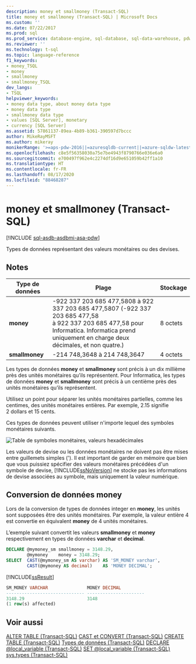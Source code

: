 ```yaml
---
description: money et smallmoney (Transact-SQL)
title: money et smallmoney (Transact-SQL) | Microsoft Docs
ms.custom: ''
ms.date: 07/22/2017
ms.prod: sql
ms.prod_service: database-engine, sql-database, sql-data-warehouse, pdw
ms.reviewer: ''
ms.technology: t-sql
ms.topic: language-reference
f1_keywords:
- money_TSQL
- money
- smallmoney
- smallmoney_TSQL
dev_langs:
- TSQL
helpviewer_keywords:
- money data type, about money data type
- money data type
- smallmoney data type
- values [SQL Server], monetary
- currency [SQL Server]
ms.assetid: 57861137-89ea-4b89-b361-390597d7bccc
author: MikeRayMSFT
ms.author: mikeray
monikerRange: '>=aps-pdw-2016||=azuresqldb-current||=azure-sqldw-latest||>=sql-server-2016||=sqlallproducts-allversions||>=sql-server-linux-2017||=azuresqldb-mi-current'
ms.openlocfilehash: c8e5f56358030a75e7be4943f8790766e036e6a0
ms.sourcegitcommit: e700497f962e4c2274df16d9e651059b42ff1a10
ms.translationtype: HT
ms.contentlocale: fr-FR
ms.lasthandoff: 08/17/2020
ms.locfileid: "88468287"
---
```

# <a name="money-and-smallmoney-transact-sql"></a>money et smallmoney (Transact-SQL)
[!INCLUDE [sql-asdb-asdbmi-asa-pdw](../../includes/applies-to-version/sql-asdb-asdbmi-asa-pdw.md)]

Types de données représentant des valeurs monétaires ou des devises.
  
## <a name="remarks"></a>Notes  
  
|Type de données|Plage|Stockage|  
|---|---|---|
|**money**|-922 337 203 685 477,5808 à 922 337 203 685 477,5807 (-922 337 203 685 477,58<br />à 922 337 203 685 477,58 pour Informatica.  Informatica prend uniquement en charge deux décimales, et non quatre.)|8 octets|  
|**smallmoney**|-214 748,3648 à 214 748,3647|4 octets|  
  
Les types de données **money** et **smallmoney** sont précis à un dix millième près des unités monétaires qu’ils représentent. Pour Informatica, les types de données **money** et **smallmoney** sont précis à un centième près des unités monétaires qu’ils représentent.
  
Utilisez un point pour séparer les unités monétaires partielles, comme les centimes, des unités monétaires entières. Par exemple, 2.15 signifie 2 dollars et 15 cents.
  
Ces types de données peuvent utiliser n'importe lequel des symboles monétaires suivants.
  
![Table de symboles monétaires, valeurs hexadécimales](../../t-sql/data-types/media/money01.gif "Table de symboles monétaires, valeurs hexadécimales")
  
Les valeurs de devise ou les données monétaires ne doivent pas être mises entre guillemets simples ('). Il est important de garder en mémoire que bien que vous puissiez spécifier des valeurs monétaires précédées d'un symbole de devise, [!INCLUDE[ssNoVersion](../../includes/ssnoversion-md.md)] ne stocke pas les informations de devise associées au symbole, mais uniquement la valeur numérique.
  
## <a name="converting-money-data"></a>Conversion de données money
Lors de la conversion de types de données integer en **money**, les unités sont supposées être des unités monétaires. Par exemple, la valeur entière 4 est convertie en équivalent **money** de 4 unités monétaires.
  
L’exemple suivant convertit les valeurs **smallmoney** et **money** respectivement en types de données **varchar** et **decimal**.
  
```sql
DECLARE @mymoney_sm smallmoney = 3148.29,  
        @mymoney    money = 3148.29;  
SELECT  CAST(@mymoney_sm AS varchar) AS 'SM_MONEY varchar',  
        CAST(@mymoney AS decimal)    AS 'MONEY DECIMAL';  
```  
  
[!INCLUDE[ssResult](../../includes/ssresult-md.md)]
  
```sql
SM_MONEY VARCHAR               MONEY DECIMAL  
------------------------------ ----------------------  
3148.29                        3148    
(1 row(s) affected)  
```  
  
## <a name="see-also"></a>Voir aussi
[ALTER TABLE &#40;Transact-SQL&#41;](../../t-sql/statements/alter-table-transact-sql.md)
[CAST et CONVERT &#40;Transact-SQL&#41;](../../t-sql/functions/cast-and-convert-transact-sql.md)
[CREATE TABLE &#40;Transact-SQL&#41;](../../t-sql/statements/create-table-transact-sql.md)
[Types de données &#40;Transact-SQL&#41;](../../t-sql/data-types/data-types-transact-sql.md)
[DECLARE @local_variable &#40;Transact-SQL&#41;](../../t-sql/language-elements/declare-local-variable-transact-sql.md)
[SET @local_variable &#40;Transact-SQL&#41;](../../t-sql/language-elements/set-local-variable-transact-sql.md)
[sys.types &#40;Transact-SQL&#41;](../../relational-databases/system-catalog-views/sys-types-transact-sql.md)
  
  
